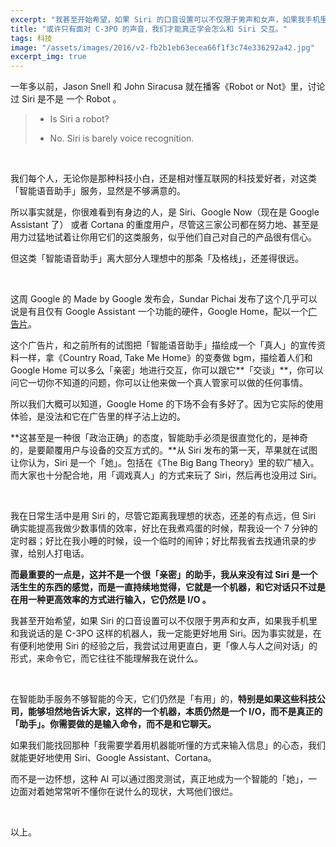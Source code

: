 ```yaml
---
excerpt: "我甚至开始希望，如果 Siri 的口音设置可以不仅限于男声和女声，如果我手机里和我说话的是 C-3PO 这样的机器人，我一定能更好地用 Siri。因为事实就是，在有便利地使用 Siri 的经验之后，我尝试过用更直白，更「像人与人之间对话」的形式，来命令它，而它往往不能理解我在说什么。"
title: "或许只有面对 C-3PO 的声音，我们才能真正学会怎么和 Siri 交互。"
tags: 科技
image: "/assets/images/2016/v2-fb2b1eb63ecea66f1f3c74e336292a42.jpg"
excerpt_img: true
---
```


一年多以前，Jason Snell 和 John Siracusa 就在播客《Robot or Not》里，讨论过 Siri 是不是 一个 Robot 。

> - Is Siri a robot?
> 
> - No. Siri is barely voice recognition.

<br>

我们每个人，无论你是那种科技小白，还是相对懂互联网的科技爱好者，对这类「智能语音助手」服务，显然是不够满意的。

所以事实就是，你很难看到有身边的人，是 Siri、Google Now（现在是 Google Assistant 了） 或者 Cortana 的重度用户，尽管这三家公司都在努力地、甚至是用力过猛地试着让你用它们的这类服务，似乎他们自己对自己的产品很有信心。

但这类「智能语音助手」离大部分人理想中的那条「及格线」，还差得很远。

<br>

这周 Google 的 Made by Google 发布会，Sundar Pichai 发布了这个几乎可以说是有且仅有 Google Assistant 一个功能的硬件，Google Home，配以一个[广告片](https://www.youtube.com/watch%3Fv%3DnWiIWyCeZso)。

这个广告片，和之前所有的试图把「智能语音助手」描绘成一个「真人」的宣传资料一样，拿《Country Road, Take Me Home》的变奏做 bgm，描绘着人们和 Google Home 可以多么「亲密」地进行交互，你可以跟它**「交谈」**，你可以问它一切你不知道的问题，你可以让他来做一个真人管家可以做的任何事情。

所以我们大概可以知道，Google Home 的下场不会有多好了。因为它实际的使用体验，是没法和它在广告里的样子沾上边的。

**这甚至是一种很「政治正确」的态度，智能助手必须是很直觉化的，是神奇的，是要颠覆用户与设备的交互方式的。**从 Siri 发布的第一天，苹果就在试图让你认为，Siri 是一个「她」。包括在《The Big Bang Theory》里的软广植入。而大家也十分配合地，用「调戏真人」的方式来玩了 Siri，然后再也没用过 Siri。

<br>

我在日常生活中是用 Siri 的，尽管它距离我理想的状态，还差的有点远，但 Siri 确实能提高我做少数事情的效率，好比在我煮鸡蛋的时候，帮我设一个 7 分钟的定时器；好比在我小睡的时候，设一个临时的闹钟；好比帮我省去找通讯录的步骤，给别人打电话。

**而最重要的一点是，这并不是一个很「亲密」的助手，我从来没有过 Siri 是一个活生生的东西的感觉，而是一直持续地觉得，它就是一个机器，和它对话只不过是在用一种更高效率的方式进行输入，它仍然是 I/O 。**

我甚至开始希望，如果 Siri 的口音设置可以不仅限于男声和女声，如果我手机里和我说话的是 C-3PO 这样的机器人，我一定能更好地用 Siri。因为事实就是，在有便利地使用 Siri 的经验之后，我尝试过用更直白，更「像人与人之间对话」的形式，来命令它，而它往往不能理解我在说什么。

<br>

在智能助手服务不够智能的今天，它们仍然是「有用」的，**特别是如果这些科技公司，能够坦然地告诉大家，这样的一个机器，本质仍然是一个 I/O，而不是真正的「助手」。你需要做的是输入命令，而不是和它聊天。**

如果我们能找回那种「我需要学着用机器能听懂的方式来输入信息」的心态，我们就能更好地使用 Siri、Google Assistant、Cortana。

而不是一边怀想，这种 AI 可以通过图灵测试，真正地成为一个智能的「她」，一边面对着她常常听不懂你在说什么的现状，大骂他们很烂。

<br>

以上。
